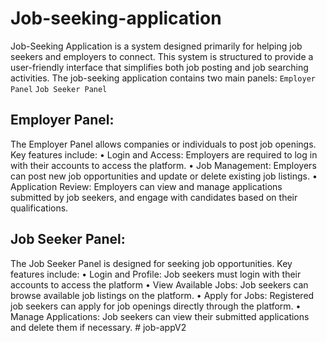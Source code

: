 # Job-seeking-application

Job-Seeking Application is a system designed primarily for helping job seekers and employers to connect.
This system is structured to provide a user-friendly interface that simplifies both job posting and job searching activities.
The job-seeking application contains two main panels:
```Employer Panel```
```Job Seeker Panel```

## Employer Panel:
The Employer Panel allows companies or individuals to post job openings. Key features include:
•	Login and Access: Employers are required to log in with their accounts to access the platform.
•	Job Management: Employers can post new job opportunities and update or delete existing job listings.
•	Application Review: Employers can view and manage applications submitted by job seekers, and engage with candidates based on their qualifications.

## Job Seeker Panel:
The Job Seeker Panel is designed for seeking job opportunities. Key features include:
•	Login and Profile: Job seekers must login with their accounts to access the platform
•	View Available Jobs: Job seekers can browse available job listings on the platform.
•	Apply for Jobs: Registered job seekers can apply for job openings directly through the platform.
•	Manage Applications: Job seekers can view their submitted applications and delete them if necessary. 
#   j o b - a p p V 2  
 